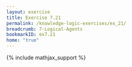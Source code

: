 ```yaml
---
layout: exercise
title: Exercise 7.21
permalink: /knowledge-logic-exercises/ex_21/
breadcrumb: 7-Logical-Agents
bookmarkID: ex7.21
home: "true"
---
```


{% include mathjax_support %}


